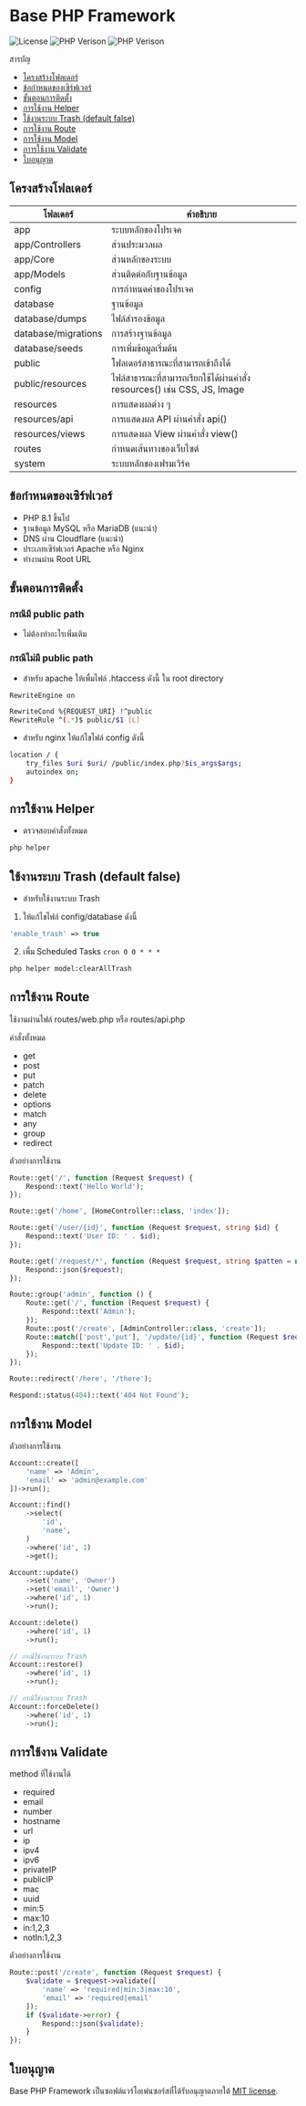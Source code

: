 # Base PHP Framework

<img src="https://img.shields.io/github/license/petergamez/base-php-framework" alt="License">
<img src="https://img.shields.io/badge/php->= 8.1-8892BF.svg?logo=php" alt="PHP Verison">
<img src="https://img.shields.io/badge/version-1.0.0-4AC51C.svg" alt="PHP Verison">

สารบัญ
- [โครงสร้างโฟลเดอร์](#โครงสร้างโฟลเดอร์)
- [ข้อกำหนดของเซิร์ฟเวอร์](#ข้อกำหนดของเซิร์ฟเวอร์)
- [ขั้นตอนการติดตั้ง](#ขั้นตอนการติดตั้ง)
- [การใช้งาน Helper](#การใช้งาน-helper)
- [ใช้งานระบบ Trash (default false)](#ใช้งานระบบ-trash-default-false)
- [การใช้งาน Route](#การใช้งาน-route)
- [การใช้งาน Model](#การใช้งาน-model)
- [กาารใช้งาน Validate](#กาารใช้งาน-validate)
- [ใบอนุญาต](#ใบอนุญาต)

## โครงสร้างโฟลเดอร์
| โฟลเดอร์             | คำอธิบาย 
| ------------------- | -------------------
| app                 | ระบบหลักของโปรเจค 
| app/Controllers     | ส่วนประมวลผล
| app/Core            | ส่วนหลักของระบบ
| app/Models          | ส่วนติดต่อกับฐานข้อมูล
| config              | การกำหนดค่าของโปรเจค
| database            | ฐานข้อมูล
| database/dumps      | ไฟล์สำรองข้อมูล
| database/migrations | การสร้างฐานข้อมูล
| database/seeds      | การเพิ่มข้อมูลเริ่มต้น
| public              | โฟลเดอร์สาธารณะที่สามารถเข้าถึงได้
| public/resources    | ไฟล์สาธารณะที่สามารถเรียกใช้ได้ผ่านคำสั่ง resources() เช่น CSS, JS, Image
| resources           | การแสดงผลต่าง ๆ
| resources/api       | การเแสดงผล API ผ่านคำสั่ง api()
| resources/views     | การแสดงผล View ผ่านคำสั่ง view()
| routes              | กำหนดเส้นทางของเว็บไซต์
| system              | ระบบหลักของเฟรมเวิร์ค

## ข้อกำหนดของเซิร์ฟเวอร์
- PHP 8.1 ขึ้นไป
- ฐานข้อมูล MySQL หรือ MariaDB (แนะนำ)
- DNS ผ่าน Cloudflare (แนะนำ)
- ประเภทเซิร์ฟเวอร์ Apache หรือ Nginx
- ทำงานผ่าน Root URL

## ขั้นตอนการติดตั้ง

### กรณีมี public path
- ไม่ต้องทำอะไรเพิ่มเติม

### กรณีไม่มี public path
- สำหรับ apache ให้เพื่มไฟล์ .htaccess ดังนี้ ใน root directory
```bash
RewriteEngine on

RewriteCond %{REQUEST_URI} !^public
RewriteRule ^(.*)$ public/$1 [L]
```
- สำหรับ nginx ให้แก้ไขไฟล์ config ดังนี้
```bash
location / {
    try_files $uri $uri/ /public/index.php?$is_args$args;
    autoindex on;
}
```

## การใช้งาน Helper
- ตรวจสอบคำสั่งทั้งหมด
```bash
php helper
```

## ใช้งานระบบ Trash (default false)
- สำหรับใช้งานระบบ Trash
1. ให้แก้ไขไฟล์ config/database ดังนี้
```php
'enable_trash' => true
```
2. เพื่ม Scheduled Tasks `cron 0 0 * * *`
```bash
php helper model:clearAllTrash
```

## การใช้งาน Route
ใช้งานผ่านไฟล์ routes/web.php หรือ routes/api.php

คำสั่งทั้งหมด
- get
- post
- put
- patch
- delete
- options
- match
- any
- group
- redirect

ตัวอย่างการใช้งาน
```php
Route::get('/', function (Request $request) {
    Respond::text('Hello World');
});

Route::get('/home', [HomeController::class, 'index']);

Route::get('/user/{id}', function (Request $request, string $id) {
    Respond::text('User ID: ' . $id);
});

Route::get('/request/*', function (Request $request, string $patten = null) {
    Respond::json($request);
});

Route::group('admin', function () {
    Route::get('/', function (Request $request) {
        Respond::text('Admin');
    });
    Route::post('/create', [AdminController::class, 'create']);
    Route::match(['post','put'], '/update/{id}', function (Request $request, string $id) {
        Respond::text('Update ID: ' . $id);
    });
});

Route::redirect('/here', '/there');

Respond::status(404)::text('404 Not Found');
```

## การใช้งาน Model
ตัวอย่างการใช้งาน
```php
Account::create([
    'name' => 'Admin',
    'email' => 'admin@example.com'
])->run();

Account::find()
    ->select(
        'id',
        'name',
    )
    ->where('id', 1)
    ->get();

Account::update()
    ->set('name', 'Owner')
    ->set('email', 'Owner')
    ->where('id', 1)
    ->run();

Account::delete()
    ->where('id', 1)
    ->run();

// กรณีใช้งานระบบ Trash
Account::restore()
    ->where('id', 1)
    ->run();

// กรณีใช้งานระบบ Trash
Account::forceDelete()
    ->where('id', 1)
    ->run();
```

## กาารใช้งาน Validate
method ที่ใช้งานได้
- required
- email
- number
- hostname
- url
- ip
- ipv4
- ipv6
- privateIP
- publicIP
- mac
- uuid
- min:5
- max:10
- in:1,2,3
- notIn:1,2,3

ตัวอย่างการใช้งาน
```php
Route::post('/create', function (Request $request) {
    $validate = $request->validate([
        'name' => 'required|min:3|max:10',
        'email' => 'required|email'
    ]);
    if ($validate->error) {
        Respond::json($validate);
    }
});
```

## ใบอนุญาต
Base PHP Framework เป็นซอฟต์แวร์โอเพ่นซอร์สที่ได้รับอนุญาตภายใต้ [MIT license](LICENSE).